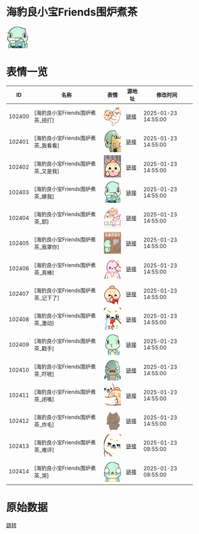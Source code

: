 # 海豹良小宝Friends围炉煮茶

<img src="./cover.png" height="60" alt="cover" />

# 表情一览

|ID|名称|表情|源地址|修改时间|
|----|----|----|----|----|
|102400|[海豹良小宝Friends围炉煮茶_扭打]|<img src="./pic/102400_%5B海豹良小宝Friends围炉煮茶_扭打%5D.png" height="60" alt="扭打"/>|[链接](https://i0.hdslb.com/bfs/garb/fa7d793343ffc59f9370d02e0706f55519ad196a.png)|2025-01-23 14:55:00|
|102401|[海豹良小宝Friends围炉煮茶_我看看]|<img src="./pic/102401_%5B海豹良小宝Friends围炉煮茶_我看看%5D.png" height="60" alt="我看看"/>|[链接](https://i0.hdslb.com/bfs/garb/e278f13033b0766cb5e376b5c229c03cdc1df3dc.png)|2025-01-23 14:55:00|
|102402|[海豹良小宝Friends围炉煮茶_又是我]|<img src="./pic/102402_%5B海豹良小宝Friends围炉煮茶_又是我%5D.png" height="60" alt="又是我"/>|[链接](https://i0.hdslb.com/bfs/garb/9fa02930c1f33f11553368b2d472b9108d548794.png)|2025-01-23 14:55:00|
|102403|[海豹良小宝Friends围炉煮茶_嫁我]|<img src="./pic/102403_%5B海豹良小宝Friends围炉煮茶_嫁我%5D.png" height="60" alt="嫁我"/>|[链接](https://i0.hdslb.com/bfs/garb/93a702772a185a14411b5af5773afd03514c0854.png)|2025-01-23 14:55:00|
|102404|[海豹良小宝Friends围炉煮茶_耶]|<img src="./pic/102404_%5B海豹良小宝Friends围炉煮茶_耶%5D.png" height="60" alt="耶"/>|[链接](https://i0.hdslb.com/bfs/garb/c0f463a2a86ceada723c361e0e998e0edffff24c.png)|2025-01-23 14:55:00|
|102405|[海豹良小宝Friends围炉煮茶_我罩你]|<img src="./pic/102405_%5B海豹良小宝Friends围炉煮茶_我罩你%5D.png" height="60" alt="我罩你"/>|[链接](https://i0.hdslb.com/bfs/garb/82d00093d6c0cdabd0a3128210d28864e8cd4802.png)|2025-01-23 14:55:00|
|102406|[海豹良小宝Friends围炉煮茶_真棒]|<img src="./pic/102406_%5B海豹良小宝Friends围炉煮茶_真棒%5D.png" height="60" alt="真棒"/>|[链接](https://i0.hdslb.com/bfs/garb/ce38960c066f0df90f1331b773fdea5510366f74.png)|2025-01-23 14:55:00|
|102407|[海豹良小宝Friends围炉煮茶_记下了]|<img src="./pic/102407_%5B海豹良小宝Friends围炉煮茶_记下了%5D.png" height="60" alt="记下了"/>|[链接](https://i0.hdslb.com/bfs/garb/8c40d66f9c5251e6ef928f5d096a654825e0101c.png)|2025-01-23 14:55:00|
|102408|[海豹良小宝Friends围炉煮茶_激动]|<img src="./pic/102408_%5B海豹良小宝Friends围炉煮茶_激动%5D.png" height="60" alt="激动"/>|[链接](https://i0.hdslb.com/bfs/garb/e2ad0703785472b2bcf0542cf2e0354b7787657f.png)|2025-01-23 14:55:00|
|102409|[海豹良小宝Friends围炉煮茶_戳手]|<img src="./pic/102409_%5B海豹良小宝Friends围炉煮茶_戳手%5D.png" height="60" alt="戳手"/>|[链接](https://i0.hdslb.com/bfs/garb/6ecb62cc32d92a63c37124847ee0289752ea8b6f.png)|2025-01-23 14:55:00|
|102410|[海豹良小宝Friends围炉煮茶_吓唬]|<img src="./pic/102410_%5B海豹良小宝Friends围炉煮茶_吓唬%5D.png" height="60" alt="吓唬"/>|[链接](https://i0.hdslb.com/bfs/garb/f0d73fd4421c995e765d6b99b1ee1f1d106e1ac9.png)|2025-01-23 14:55:00|
|102411|[海豹良小宝Friends围炉煮茶_闭嘴]|<img src="./pic/102411_%5B海豹良小宝Friends围炉煮茶_闭嘴%5D.png" height="60" alt="闭嘴"/>|[链接](https://i0.hdslb.com/bfs/garb/ad689c96ec9448618338e0f98de4e7a3e1e02cc2.png)|2025-01-23 14:55:00|
|102412|[海豹良小宝Friends围炉煮茶_炸毛]|<img src="./pic/102412_%5B海豹良小宝Friends围炉煮茶_炸毛%5D.png" height="60" alt="炸毛"/>|[链接](https://i0.hdslb.com/bfs/garb/bb1faff4f68c6f30efcb21850aace495666cf543.png)|2025-01-23 14:55:00|
|102413|[海豹良小宝Friends围炉煮茶_难评]|<img src="./pic/102413_%5B海豹良小宝Friends围炉煮茶_难评%5D.png" height="60" alt="难评"/>|[链接](https://i0.hdslb.com/bfs/garb/745bb8cb4dcf51977774b1856dce157081ef61d7.png)|2025-01-23 09:55:00|
|102414|[海豹良小宝Friends围炉煮茶_哭]|<img src="./pic/102414_%5B海豹良小宝Friends围炉煮茶_哭%5D.png" height="60" alt="哭"/>|[链接](https://i0.hdslb.com/bfs/garb/f5c4865f41b8cb25abfa7afcf8128e215a494111.png)|2025-01-23 09:55:00|

# 原始数据

[跳转](./raw.json)

